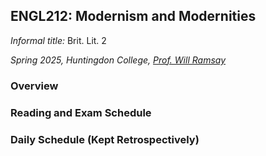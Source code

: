 ## ENGL212: Modernism and Modernities

*Informal title:* Brit. Lit. 2

*Spring 2025, Huntingdon College, [Prof. Will Ramsay](willramsay.github.io)*

### Overview

### Reading and Exam Schedule

### Daily Schedule (Kept Retrospectively) 
